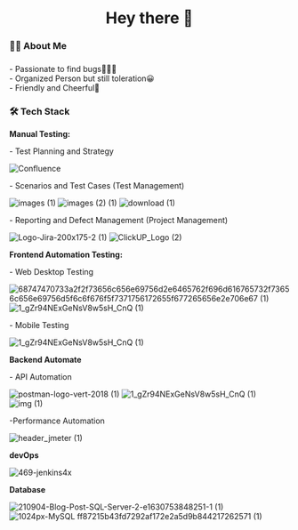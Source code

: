 ###

<h1 align="center">Hey there 👋</h1>

###

<h3 align="left">👩‍💻  About Me</h3>

###

<p align="left">- Passionate to find bugs👩🏻‍💻<br>- Organized Person but still toleration😀<br>- Friendly and Cheerful🎉</p>

###

<h3 align="left">🛠 Tech Stack</h3>

<p align="left"><b>Manual Testing:</b></p>
<div align="left">
  <p>- Test Planning and Strategy </p>
  
  ![Confluence](https://github.com/girlcrush95/girlcrush95/assets/112862919/ea84bb25-d5ab-4390-b1d0-132c7ba8589a)

  <p>- Scenarios and Test Cases (Test Management)</p>

  ![images (1)](https://github.com/girlcrush95/girlcrush95/assets/112862919/96843d9e-1dfa-4037-b094-d5fbcf7ff092)  ![images (2) (1)](https://github.com/girlcrush95/girlcrush95/assets/112862919/af3c0978-fe93-4bda-8142-89a00a69665b)    ![download (1)](https://github.com/girlcrush95/girlcrush95/assets/112862919/bf6d0ef4-b725-4732-9aeb-473a71a534dc)

 <p>- Reporting and Defect Management (Project Management)</p>

 ![Logo-Jira-200x175-2 (1)](https://github.com/girlcrush95/girlcrush95/assets/112862919/fb84c5b3-f799-4917-83d4-6d645bbc0e63)   ![ClickUP_Logo (2)](https://github.com/girlcrush95/girlcrush95/assets/112862919/ab95ba95-72c8-4501-82d8-afe7084be658)

<p align="left"><b>Frontend Automation Testing:</b></p>
<div align="left">
<p>- Web Desktop Testing</p>

![68747470733a2f2f73656c656e69756d2e6465762f696d616765732f73656c656e69756d5f6c6f676f5f7371756172655f677265656e2e706e67 (1)](https://github.com/girlcrush95/girlcrush95/assets/112862919/33e2f21c-c952-4c09-9997-71a2b4e29935)   ![1_gZr94NExGeNsV8w5sH_CnQ (1)](https://github.com/girlcrush95/girlcrush95/assets/112862919/a8c21f44-558a-4479-88ac-c47560702b95)

<p>- Mobile Testing</p>

![1_gZr94NExGeNsV8w5sH_CnQ (1)](https://github.com/girlcrush95/girlcrush95/assets/112862919/4a389246-4be8-47f8-bb00-c2cc1c0c183c)

<p align="left"><b>Backend Automate</b></p>
<div align="left">

<p>- API Automation</p>

![postman-logo-vert-2018 (1)](https://github.com/girlcrush95/girlcrush95/assets/112862919/76a8b19f-e8b6-4d58-93c5-27522d277aaf)  ![1_gZr94NExGeNsV8w5sH_CnQ (1)](https://github.com/girlcrush95/girlcrush95/assets/112862919/96dc42a3-e874-48ff-a7b2-e052603dace0)  ![img (1)](https://github.com/girlcrush95/girlcrush95/assets/112862919/27f21b31-1f2b-4513-bf87-a51b32b5d950)

<p>-Performance Automation</p>

![header_jmeter (1)](https://github.com/girlcrush95/girlcrush95/assets/112862919/d444c877-e54f-4039-b46c-8de21b9fe6f2)
  
</div>

<p align="left"><b>devOps</b></p>
<div align="left">
  
![469-jenkins4x](https://github.com/girlcrush95/girlcrush95/assets/112862919/7eaf679d-0988-40d6-a22f-ddcbcf6ac596)

<p align="left"><b>Database</b></p>
<div align="left">

![210904-Blog-Post-SQL-Server-2-e1630753848251-1 (1)](https://github.com/girlcrush95/girlcrush95/assets/112862919/fba7eb52-74b2-49a0-b97a-2e484a057fc4)  ![1024px-MySQL ff87215b43fd7292af172e2a5d9b844217262571 (1)](https://github.com/girlcrush95/girlcrush95/assets/112862919/827e6e5b-6570-4c31-982f-c92175734cbc)




###


###



###


